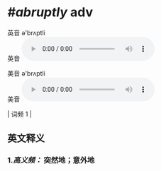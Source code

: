 # ***\#abruptly*** adv
英音 ə'brʌptli  
英音
<audio src="./media/abruptly-B.aac" controls="controls"></audio>

美音 ə'brʌptli  
美音
<audio src="./media/abruptly.aac" controls="controls"></audio>



| 词频 1 |  

英文释义
---
### 1.*高义频：* **突然地；意外地**  


